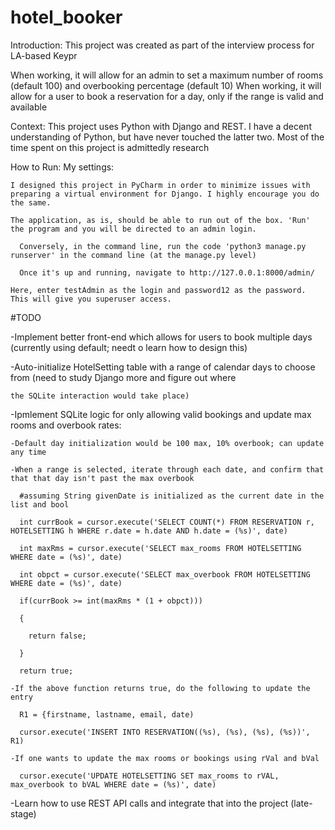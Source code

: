 # hotel_booker

Introduction:
  This project was created as part of the interview process for LA-based Keypr
  
  When working, it will allow for an admin to set a maximum number of rooms (default 100) and overbooking percentage (default 10)
  When working, it will allow for a user to book a reservation for a day, only if the range is valid and available
  

Context:
  This project uses Python with Django and REST.
  I have a decent understanding of Python, but have never touched the latter two. Most of the time spent on this project is admittedly research
  

How to Run:
  My settings:
  
    I designed this project in PyCharm in order to minimize issues with preparing a virtual environment for Django. I highly encourage you do the same.
    
    The application, as is, should be able to run out of the box. 'Run' the program and you will be directed to an admin login.
    
      Conversely, in the command line, run the code 'python3 manage.py runserver' in the command line (at the manage.py level)
      
      Once it's up and running, navigate to http://127.0.0.1:8000/admin/
      
    Here, enter testAdmin as the login and password12 as the password. This will give you superuser access.
    
#TODO

  -Implement better front-end which allows for users to book multiple days (currently using default; needt o learn how to design this)
  
  -Auto-initialize HotelSetting table with a range of calendar days to choose from (need to study Django more and figure out where 
  
    the SQLite interaction would take place)
    
  -Ipmlement SQLite logic for only allowing valid bookings and update max rooms and overbook rates:
  
    -Default day initialization would be 100 max, 10% overbook; can update any time
    
    -When a range is selected, iterate through each date, and confirm that that that day isn't past the max overbook
    
      #assuming String givenDate is initialized as the current date in the list and bool
      
      int currBook = cursor.execute('SELECT COUNT(*) FROM RESERVATION r, HOTELSETTING h WHERE r.date = h.date AND h.date = (%s)', date)
      
      int maxRms = cursor.execute('SELECT max_rooms FROM HOTELSETTING WHERE date = (%s)', date)
      
      int obpct = cursor.execute('SELECT max_overbook FROM HOTELSETTING WHERE date = (%s)', date)
      
      if(currBook >= int(maxRms * (1 + obpct)))
      
      {
      
        return false;
        
      }
      
      return true;
      
    -If the above function returns true, do the following to update the entry
    
      R1 = {firstname, lastname, email, date)
      
      cursor.execute('INSERT INTO RESERVATION((%s), (%s), (%s), (%s))', R1)
      
    -If one wants to update the max rooms or bookings using rVal and bVal
    
      cursor.execute('UPDATE HOTELSETTING SET max_rooms to rVAL, max_overbook to bVAL WHERE date = (%s)', date)
      
  -Learn how to use REST API calls and integrate that into the project (late-stage)
  
